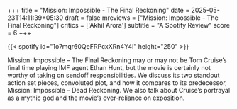 +++
title = "Mission: Impossible - The Final Reckoning"
date = 2025-05-23T14:11:39+05:30
draft = false
mreviews = ["Mission: Impossible - The Final Reckoning"]
critics = ['Akhil Arora']
subtitle = "A Spotify Review"
score = 6
+++

{{< spotify id="1o7mqr60QeFRPcxXRn4Y4l" height="250" >}}

Mission: Impossible – The Final Reckoning may or may not be Tom Cruise’s final time playing IMF agent Ethan Hunt, but the movie is certainly not worthy of taking on sendoff responsibilities. We discuss its two standout action set pieces, convoluted plot, and how it compares to its predecessor, Mission: Impossible – Dead Reckoning. We also talk about Cruise’s portrayal as a mythic god and the movie’s over-reliance on exposition.
